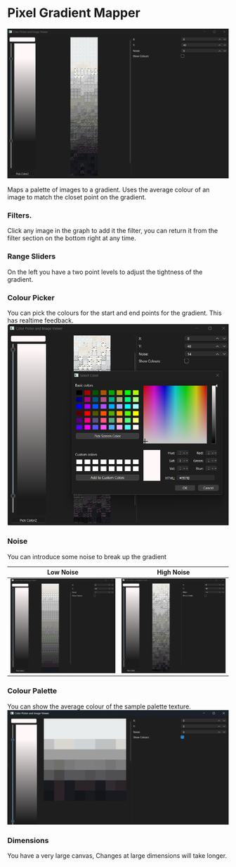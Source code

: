 # Pixel Gradient Mapper
![image info](./docs/app.png)

Maps a palette of images to a gradient. Uses the average colour of an image 
to match the closet point on the gradient.

### Filters.
Click any image in the graph to add it the filter, you can return it from the filter section on
the bottom right at any time.

### Range Sliders
On the left you have a two point levels to adjust the tightness of the gradient.

### Colour Picker
You can pick the colours for the start and end points for the gradient.
This has realtime feedback.
![image info](./docs/col_picker.png)

### Noise
You can introduce some noise to break up the gradient 

|              Low Noise              |              High Noise              |
|:-----------------------------------:|:------------------------------------:|
| ![image info](./docs/noise_low.png) | ![image info](./docs/noise_high.png) |


### Colour Palette
You can show the average colour of the sample palette texture.
![image info](./docs/colours.png)

### Dimensions
You have a very large canvas, Changes at large dimensions will take longer.
